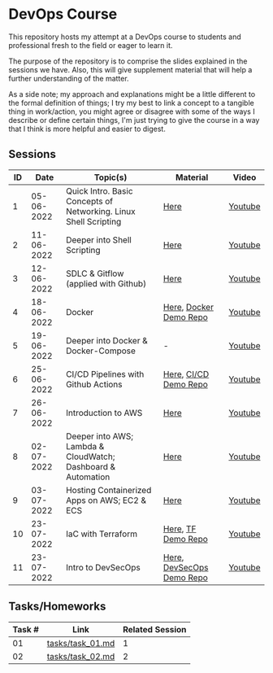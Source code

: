# DevOps Course

This repository hosts my attempt at a DevOps course to students and professional fresh to the field or eager to learn it.

The purpose of the repository is to comprise the slides explained in the sessions we have. Also, this will give supplement material that will help a further understanding of the matter.

As a side note; my approach and explanations might be a little different to the formal definition of things; I try my best to link a concept to a tangible thing in work/action, you might agree or disagree with some of the ways I describe or define certain things, I'm just trying to give the course in a way that I think is more helpful and easier to digest.

## Sessions

| ID  | Date       | Topic(s)                                                         | Material                                                                                                                                  | Video                                                  |
| --- | ---------- | ---------------------------------------------------------------- | ----------------------------------------------------------------------------------------------------------------------------------------- | ------------------------------------------------------ |
| 1   | 05-06-2022 | Quick Intro. Basic Concepts of Networking. Linux Shell Scripting | [Here](https://github.com/saedx1/devops_course/tree/main/slides/session_1)                                                                | [Youtube](https://www.youtube.com/watch?v=XEbtOd2qEZQ) |
| 2   | 11-06-2022 | Deeper into Shell Scripting                                      | [Here](https://github.com/saedx1/devops_course/tree/main/slides/session_2)                                                                | [Youtube](https://www.youtube.com/watch?v=lbLxoRC8i6A) |
| 3   | 12-06-2022 | SDLC & Gitflow (applied with Github)                             | [Here](https://github.com/saedx1/devops_course/tree/main/slides/session_3)                                                                | [Youtube](https://www.youtube.com/watch?v=VwawEuWcLbs) |
| 4   | 18-06-2022 | Docker                                                           | [Here](https://github.com/saedx1/devops_course/tree/main/slides/session_4), [Docker Demo Repo](https://github.com/saedx1/docker_demo)     | [Youtube](https://www.youtube.com/watch?v=VW-z945KwuA) |
| 5   | 19-06-2022 | Deeper into Docker & Docker-Compose                              | -                                                                                                                                         | [Youtube](https://www.youtube.com/watch?v=SGwzVkXAgrk) |
| 6   | 25-06-2022 | CI/CD Pipelines with Github Actions                              | [Here](https://github.com/saedx1/devops_course/tree/main/slides/session_6), [CI/CD Demo Repo](https://github.com/saedx1/docker_demo)      | [Youtube](https://www.youtube.com/watch?v=1121pbK1_jk) |
| 7   | 26-06-2022 | Introduction to AWS                                              | [Here](https://github.com/saedx1/devops_course/tree/main/slides/session_7)                                                                | [Youtube](https://www.youtube.com/watch?v=AOIKXciRWNU) |
| 8   | 02-07-2022 | Deeper into AWS; Lambda & CloudWatch; Dashboard & Automation     | [Here](https://github.com/saedx1/devops_course/tree/main/slides/session_8)                                                                | [Youtube](https://www.youtube.com/watch?v=04akoUJfi-Y) |
| 9   | 03-07-2022 | Hosting Containerized Apps on AWS; EC2 & ECS                     | [Here](https://github.com/saedx1/devops_course/tree/main/slides/session_9)                                                                | [Youtube](https://www.youtube.com/watch?v=WSkzHXPfDZE) |
| 10  | 23-07-2022 | IaC with Terraform                                               | [Here](https://github.com/saedx1/devops_course/tree/main/slides/session_10), [TF Demo Repo](https://github.com/saedx1/docker_demo)        | [Youtube](https://www.youtube.com/watch?v=AUmNOdcWgAI) |
| 11  | 23-07-2022 | Intro to DevSecOps                                               | [Here](https://github.com/saedx1/devops_course/tree/main/slides/session_11), [DevSecOps Demo Repo](https://github.com/saedx1/docker_demo) | [Youtube](https://www.youtube.com/watch?v=WwgMcZ-jh-U) |

## Tasks/Homeworks

| Task # | Link                                 | Related Session |
| ------ | ------------------------------------ | --------------- |
| 01     | [tasks/task_01.md](tasks/task_01.md) | 1               |
| 02     | [tasks/task_02.md](tasks/task_02.md) | 2               |
